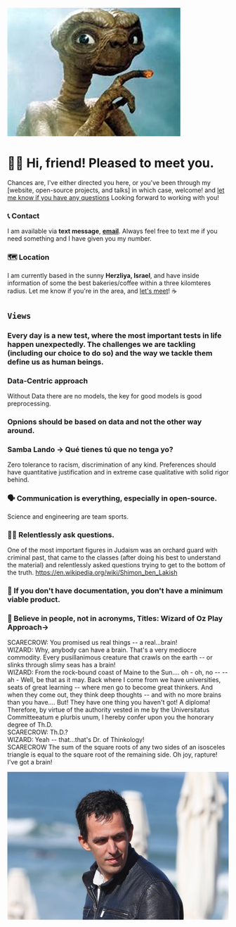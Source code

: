 

<!--
**bdi2357/bdi2357** is a ✨ _special_ ✨ repository because its `README.md` (this file) appears on your GitHub profile.

Here are some ideas to get you started:

- 🔭 I’m currently working on ...
- 🌱 I’m currently learning ...
- 👯 I’m looking to collaborate on ...
- 🤔 I’m looking for help with ...
- 💬 Ask me about ...
- 📫 How to reach me: ...
- 😄 Pronouns: ...
- ⚡ Fun fact: ...
-->
![This is an image](https://github.com/bdi2357/bdi2357/blob/main/ET1.png)

# 🕺🏼 Hi, friend! Pleased to meet you.
Chances are, I've either directed you here, or you've been through my [website, open-source projects, and talks] in which case, welcome!  and [let me know if you have any questions](mailto:itaybd@gmail.com) Looking forward to working with you!
### 📞 Contact
I am available via **text message**, [**email**](mailto:itaybd@gmail.com).
Always feel free to text me if you need something and I have given you my number.
### 🗺 Location

I am currently based in the sunny  **Herzliya, Israel**,  and have inside information of some the best bakeries/coffee within a three kilomteres radius. Let me know if you're in the area, and [let's meet](https://calendly.com/itaybd)!  ☕

## `Views`
### Every day is a new test, where the most important tests in life happen unexpectedly. The challenges we are tackling (including our choice to do so) and the way we tackle them define us as human beings.
### Data-Centric approach
Without Data there are no models, the key for good models is good preprocessing.
### Opnions should be based on data and not the other way around.
### Samba Lando -> Qué tienes tú que no tenga yo?
Zero tolerance to racism, discrimination of any kind. Preferences should have quantitative justification and in extreme case qualitative with solid rigor behind. 
### 🗣 Communication is everything, especially in open-source.
Science and engineering are team sports.
### 🙋‍♀️ Relentlessly ask questions.
One of the most important figures in Judaism was an orchard guard with criminal past, that came to the classes (after doing his best to understand the material) and relentlessly asked questions trying to get to the bottom of the truth. https://en.wikipedia.org/wiki/Shimon_ben_Lakish  
### 📃 If you don't have documentation, you don't have a minimum viable product.
### 🙏 Believe in people, not in acronyms, Titles: Wizard of Oz Play Approach->
SCARECROW: 
	You promised us real things -- a real...brain!<br />
WIZARD:
	Why, anybody can have a brain.  That's a
	very mediocre commodity.  Every pusillanimous
	creature that crawls on the earth -- or
	slinks through slimy seas has a brain!<br />
WIZARD:
	From the rock-bound coast of Maine to the
	Sun.... oh - oh, no -- -- ah - Well, be
	that as it may. Back where I come from we
	have universities, seats of great learning
	-- where men go to become great thinkers.
	And when they come out, they think deep
	thoughts -- and with no more brains than
	you have.... But!  They have one thing you
	haven't got!  A diploma!<br />
  Therefore, by virtue of the authority vested in me by the Universitatus Committeeatum e plurbis unum, I hereby confer upon you the honorary degree of Th.D.<br />
SCARECROW:
	Th.D.?<br />
WIZARD:
	Yeah -- that...that's Dr. of Thinkology!<br />
SCARECROW
	The sum of the square roots of any two
	sides of an isosceles triangle is equal to
	the square root of the remaining side.  Oh
	joy, rapture!  I've got a brain!


![](https://github.com/bdi2357/bdi2357/blob/main/itay_2.jpg)
